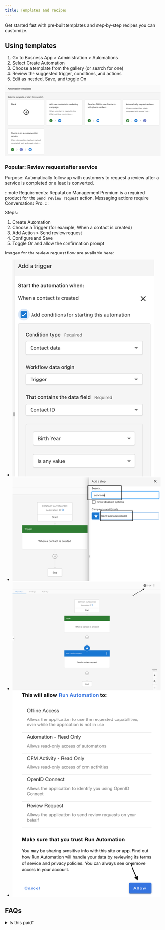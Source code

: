```yaml
---
title: Templates and recipes
---
```


Get started fast with pre‑built templates and step‑by‑step recipes you can customize.

## Using templates

1. Go to Business App > Administration > Automations
2. Select Create Automation
3. Choose a template from the gallery (or search for one)
4. Review the suggested trigger, conditions, and actions
5. Edit as needed, Save, and toggle On

![Automation Template Selection](../administration/img/automations_template.png)

### Popular: Review request after service

Purpose: Automatically follow up with customers to request a review after a service is completed or a lead is converted.

:::note
Requirements: Reputation Management Premium is a required product for the `Send review request` action. Messaging actions require Conversations Pro.
:::

Steps:
1. Create Automation
2. Choose a Trigger (for example, When a contact is created)
3. Add Action > Send review request
4. Configure and Save
5. Toggle On and allow the confirmation prompt

Images for the review request flow are available here:
- ![Step 1](../administration/img/automations_template_review_request_one.png)
- ![Step 2](../administration/img/automations_template_review_request_two.png)
- ![Step 3](../administration/img/automations_template_review_request_three.png)
- ![Step 4](../administration/img/automations_template_review_request_four.png)

## FAQs

<details>
<summary>Is this paid?</summary>

Automations are available to all Business App users. Specific actions (for example, SMS and plain‑text email) require Conversations Pro.
</details>

